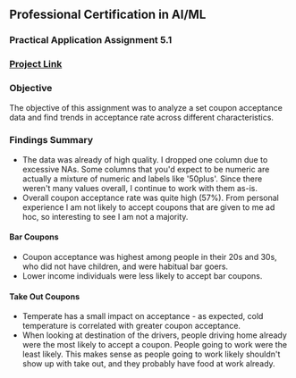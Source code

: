 ## Professional Certification in AI/ML
### Practical Application Assignment 5.1
### [Project Link](https://github.com/Raesu/pcmlai/tree/master/Module%205/assignment_5_1_starter)

### Objective
The objective of this assignment was to analyze a set coupon acceptance data and find trends in acceptance rate across different characteristics.

### Findings Summary
- The data was already of high quality. I dropped one column due to excessive NAs. Some columns that you'd expect to be numeric are actually a mixture of numeric and labels like '50plus'. Since there weren't many values overall, I continue to work with them as-is.
- Overall coupon acceptance rate was quite high (57%). From personal experience I am not likely to accept coupons that are given to me ad hoc, so interesting to see I am not a majority.

#### Bar Coupons
- Coupon acceptance was highest among people in their 20s and 30s, who did not have children, and were habitual bar goers.
- Lower income individuals were less likely to accept bar coupons.

#### Take Out Coupons
- Temperate has a small impact on acceptance - as expected, cold temperature is correlated with greater coupon acceptance.
- When looking at destination of the drivers, people driving home already were the most likely to accept a coupon. People going to work were the least likely. This makes sense as people going to work likely shouldn't show up with take out, and they probably have food at work already.